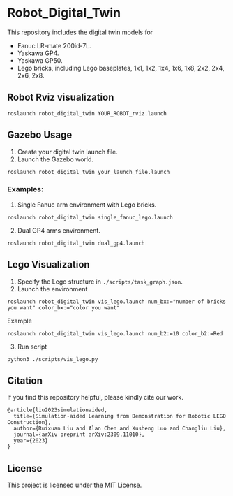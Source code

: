 # Robot_Digital_Twin
This repository includes the digital twin models for
* Fanuc LR-mate 200id-7L.
* Yaskawa GP4.
* Yaskawa GP50.
* Lego bricks, including Lego baseplates, 1x1, 1x2, 1x4, 1x6, 1x8, 2x2, 2x4, 2x6, 2x8.

## Robot Rviz visualization
```
roslaunch robot_digital_twin YOUR_ROBOT_rviz.launch
```

## Gazebo Usage
1. Create your digital twin launch file.
2. Launch the Gazebo world.
```
roslaunch robot_digital_twin your_launch_file.launch
```

### Examples:
1. Single Fanuc arm environment with Lego bricks.
```
roslaunch robot_digital_twin single_fanuc_lego.launch
```
2. Dual GP4 arms environment.
```
roslaunch robot_digital_twin dual_gp4.launch
```

## Lego Visualization
1. Specify the Lego structure in `./scripts/task_graph.json`.
2. Launch the environment
```
roslaunch robot_digital_twin vis_lego.launch num_bx:="number of bricks you want" color_bx:="color you want"
```
Example
```
roslaunch robot_digital_twin vis_lego.launch num_b2:=10 color_b2:=Red
```
3. Run script
```
python3 ./scripts/vis_lego.py
```

## Citation
If you find this repository helpful, please kindly cite our work.
```
@article{liu2023simulationaided,
  title={Simulation-aided Learning from Demonstration for Robotic LEGO Construction}, 
  author={Ruixuan Liu and Alan Chen and Xusheng Luo and Changliu Liu},
  journal={arXiv preprint arXiv:2309.11010},
  year={2023}
}
```

## License
This project is licensed under the MIT License.
